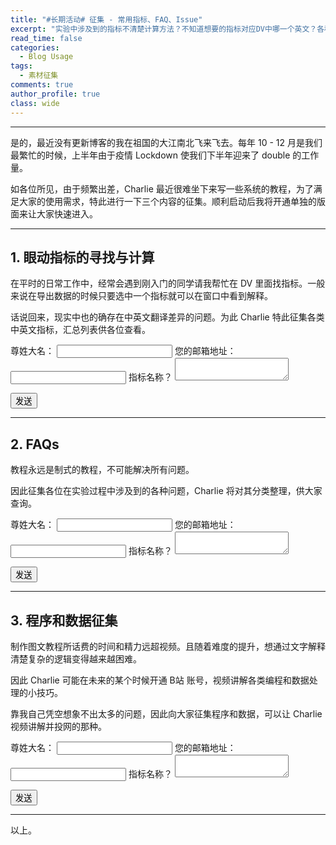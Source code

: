 ```yaml
---
title: "#长期活动# 征集 - 常用指标、FAQ、Issue"
excerpt: "实验中涉及到的指标不清楚计算方法？不知道想要的指标对应DV中哪一个英文？各种各样的小问题？可以让Charlie为了发B站录视频修改的程序或者处理的数据？"
read_time: false
categories:
  - Blog Usage
tags:
  - 素材征集
comments: true
author_profile: true
class: wide
---
```


---

是的，最近没有更新博客的我在祖国的大江南北飞来飞去。每年 10 - 12 月是我们最繁忙的时候，上半年由于疫情 Lockdown 使我们下半年迎来了 double 的工作量。

如各位所见，由于频繁出差，Charlie 最近很难坐下来写一些系统的教程，为了满足大家的使用需求，特此进行一下三个内容的征集。顺利启动后我将开通单独的版面来让大家快速进入。

---

## 1. 眼动指标的寻找与计算

在平时的日常工作中，经常会遇到刚入门的同学请我帮忙在 DV 里面找指标。一般来说在导出数据的时候只要选中一个指标就可以在窗口中看到解释。

话说回来，现实中也的确存在中英文翻译差异的问题。为此 Charlie 特此征集各类中英文指标，汇总列表供各位查看。

<form
  action="https://formspree.io/mbjadrzd"
  method="POST"
>
  <label>
    尊姓大名：
    <input type="text" name="_customname">
  </label>
  <label>
    您的邮箱地址：
    <input type="text" name="_replyto">
  </label>
  <label>
    指标名称？
    <textarea name="index"></textarea>
  </label>

  <button type="submit">发送</button>
</form>

---

## 2. FAQs

教程永远是制式的教程，不可能解决所有问题。

因此征集各位在实验过程中涉及到的各种问题，Charlie 将对其分类整理，供大家查询。

<form
  action="https://formspree.io/mbjadrzd"
  method="POST"
>
  <label>
    尊姓大名：
    <input type="text" name="_customname">
  </label>
  <label>
    您的邮箱地址：
    <input type="text" name="_replyto">
  </label>
  <label>
    指标名称？
    <textarea name="faqs"></textarea>
  </label>

  <button type="submit">发送</button>
</form>

---

## 3. 程序和数据征集

制作图文教程所话费的时间和精力远超视频。且随着难度的提升，想通过文字解释清楚复杂的逻辑变得越来越困难。

因此 Charlie 可能在未来的某个时候开通 B站 账号，视频讲解各类编程和数据处理的小技巧。

靠我自己凭空想象不出太多的问题，因此向大家征集程序和数据，可以让 Charlie 视频讲解并投网的那种。

<form
  action="https://formspree.io/mbjadrzd"
  method="POST"
>
  <label>
    尊姓大名：
    <input type="text" name="_customname">
  </label>
  <label>
    您的邮箱地址：
    <input type="text" name="_replyto">
  </label>
  <label>
    指标名称？
    <textarea name="video"></textarea>
  </label>

  <button type="submit">发送</button>
</form>

---

以上。